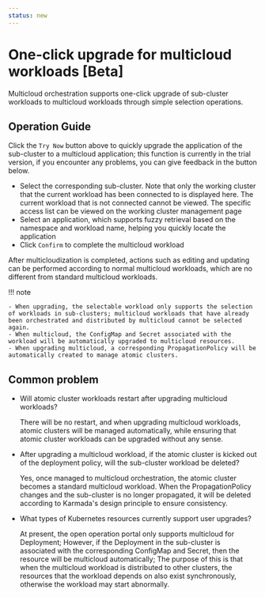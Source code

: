 ```yaml
---
status: new
---
```


# One-click upgrade for multicloud workloads [Beta]

Multicloud orchestration supports one-click upgrade of sub-cluster workloads to multicloud workloads through simple selection operations.



## Operation Guide

Click the `Try Now` button above to quickly upgrade the application of the sub-cluster to a multicloud application; this function is currently in the trial version, if you encounter any problems, you can give feedback in the button below.



- Select the corresponding sub-cluster. Note that only the working cluster that the current workload has been connected to is displayed here. The current workload that is not connected cannot be viewed. The specific access list can be viewed on the working cluster management page
- Select an application, which supports fuzzy retrieval based on the namespace and workload name, helping you quickly locate the application
- Click `Confirm` to complete the multicloud workload



After multicloudization is completed, actions such as editing and updating can be performed according to normal multicloud workloads, which are no different from standard multicloud workloads.

!!! note

    - When upgrading, the selectable workload only supports the selection of workloads in sub-clusters; multicloud workloads that have already been orchestrated and distributed by multicloud cannot be selected again.
    - When multicloud, the ConfigMap and Secret associated with the workload will be automatically upgraded to multicloud resources.
    - When upgrading multicloud, a corresponding PropagationPolicy will be automatically created to manage atomic clusters.

## Common problem

- Will atomic cluster workloads restart after upgrading multicloud workloads?

    There will be no restart, and when upgrading multicloud workloads, atomic clusters will be managed automatically, while ensuring that atomic cluster workloads can be upgraded without any sense.

- After upgrading a multicloud workload, if the atomic cluster is kicked out of the deployment policy, will the sub-cluster workload be deleted?

    Yes, once managed to multicloud orchestration, the atomic cluster becomes a standard multicloud workload. When the PropagationPolicy changes and the sub-cluster is no longer propagated, it will be deleted according to Karmada's design principle to ensure consistency.

- What types of Kubernetes resources currently support user upgrades?

    At present, the open operation portal only supports multicloud for Deployment;
    However, if the Deployment in the sub-cluster is associated with the corresponding ConfigMap and Secret, then the resource will be multicloud automatically;
    The purpose of this is that when the multicloud workload is distributed to other clusters, the resources that the workload depends on also exist synchronously, otherwise the workload may start abnormally.